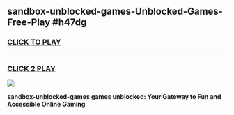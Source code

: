 
## sandbox-unblocked-games-Unblocked-Games-Free-Play #h47dg
<h3>
<a href="https://us.freeplayer.one?title=sandbox-unblocked-games&ref=9M">CLICK TO PLAY</a></h3>
<hr>

<h3>
<a href="https://us.freeplayer.one?title=sandbox-unblocked-games&ref=9M">CLICK 2 PLAY</a>
  
</h3>

<a href="https://us.freeplayer.one?title=sandbox-unblocked-games&ref=9M"><img src="https://clearcache.store/games.png"></a>


**sandbox-unblocked-games games unblocked: Your Gateway to Fun and Accessible Online Gaming**
